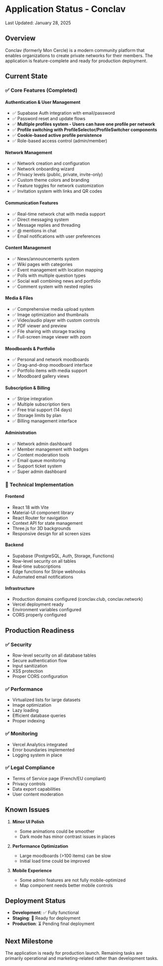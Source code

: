 # Application Status - Conclav

Last Updated: January 28, 2025

## Overview

Conclav (formerly Mon Cercle) is a modern community platform that enables organizations to create private networks for their members. The application is feature-complete and ready for production deployment.

## Current State

### ✅ Core Features (Completed)

#### Authentication & User Management
- ✅ Supabase Auth integration with email/password
- ✅ Password reset and update flows
- ✅ **Multiple profiles system - Users can have one profile per network** 
- ✅ **Profile switching with ProfileSelector/ProfileSwitcher components**
- ✅ **Cookie-based active profile persistence**
- ✅ Role-based access control (admin/member)

#### Network Management
- ✅ Network creation and configuration
- ✅ Network onboarding wizard
- ✅ Privacy levels (public, private, invite-only)
- ✅ Custom theme colors and branding
- ✅ Feature toggles for network customization
- ✅ Invitation system with links and QR codes

#### Communication Features
- ✅ Real-time network chat with media support
- ✅ Direct messaging system
- ✅ Message replies and threading
- ✅ @ mentions in chat
- ✅ Email notifications with user preferences

#### Content Management
- ✅ News/announcements system
- ✅ Wiki pages with categories
- ✅ Event management with location mapping
- ✅ Polls with multiple question types
- ✅ Social wall combining news and portfolio
- ✅ Comment system with nested replies

#### Media & Files
- ✅ Comprehensive media upload system
- ✅ Image optimization and thumbnails
- ✅ Video/audio player with custom controls
- ✅ PDF viewer and preview
- ✅ File sharing with storage tracking
- ✅ Full-screen image viewer with zoom

#### Moodboards & Portfolio
- ✅ Personal and network moodboards
- ✅ Drag-and-drop moodboard interface
- ✅ Portfolio items with media support
- ✅ Moodboard gallery views

#### Subscription & Billing
- ✅ Stripe integration
- ✅ Multiple subscription tiers
- ✅ Free trial support (14 days)
- ✅ Storage limits by plan
- ✅ Billing management interface

#### Administration
- ✅ Network admin dashboard
- ✅ Member management with badges
- ✅ Content moderation tools
- ✅ Email queue monitoring
- ✅ Support ticket system
- ✅ Super admin dashboard

### 🔧 Technical Implementation

#### Frontend
- React 18 with Vite
- Material-UI component library
- React Router for navigation
- Context API for state management
- Three.js for 3D backgrounds
- Responsive design for all screen sizes

#### Backend
- Supabase (PostgreSQL, Auth, Storage, Functions)
- Row-level security on all tables
- Real-time subscriptions
- Edge functions for Stripe webhooks
- Automated email notifications

#### Infrastructure
- Production domains configured (conclav.club, conclav.network)
- Vercel deployment ready
- Environment variables configured
- CORS properly configured

## Production Readiness

### ✅ Security
- Row-level security on all database tables
- Secure authentication flow
- Input sanitization
- XSS protection
- Proper CORS configuration

### ✅ Performance
- Virtualized lists for large datasets
- Image optimization
- Lazy loading
- Efficient database queries
- Proper indexing

### ✅ Monitoring
- Vercel Analytics integrated
- Error boundaries implemented
- Logging system in place

### ✅ Legal Compliance
- Terms of Service page (French/EU compliant)
- Privacy controls
- Data export capabilities
- User content moderation

## Known Issues

1. **Minor UI Polish**
   - Some animations could be smoother
   - Dark mode has minor contrast issues in places

2. **Performance Optimization**
   - Large moodboards (>100 items) can be slow
   - Initial load time could be improved

3. **Mobile Experience**
   - Some admin features are not fully mobile-optimized
   - Map component needs better mobile controls

## Deployment Status

- **Development**: ✅ Fully functional
- **Staging**: 🔄 Ready for deployment
- **Production**: ⏳ Pending final deployment

## Next Milestone

The application is ready for production launch. Remaining tasks are primarily operational and marketing-related rather than development tasks.